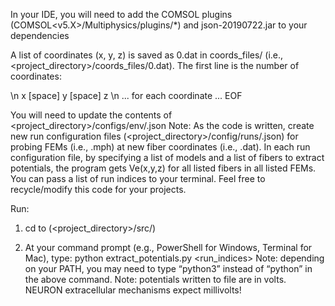 In your IDE, you will need to add the COMSOL plugins (COMSOL<v5.X>/Multiphysics/plugins/*) and json-20190722.jar to your dependencies

A list of coordinates (x, y, z) is saved as 0.dat in coords_files/ (i.e., <project_directory>/coords_files/0.dat). The first line is the number of coordinates:


<integer length of xyz-coords> \n
x [space] y [space] z \n
... for each coordinate ...
EOF

You will need to update the contents of <project_directory>/configs/env/<your OS>.json
Note: As the code is written, create new run configuration files (<project_directory>/config/runs/<run index>.json) for probing FEMs (i.e., <FEM index>.mph) at new fiber coordinates (i.e., <fiber index>.dat). In each run configuration file, by specifying a list of models and a list of fibers to extract potentials, the program gets Ve(x,y,z) for all listed fibers in all listed FEMs. You can pass a list of run indices to your terminal. Feel free to recycle/modify this code for your projects.

Run:

1. cd to (<project_directory>/src/)

2. At your command prompt (e.g., PowerShell for Windows, Terminal for Mac), type:
    python extract_potentials.py <run_indices>
    Note: depending on your PATH, you may need to type “python3” instead of “python” in the above command.
    Note: potentials written to file are in volts. NEURON extracellular mechanisms expect millivolts!
